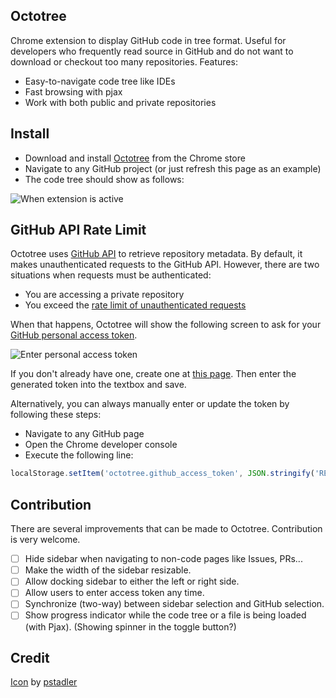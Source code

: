 ## Octotree
Chrome extension to display GitHub code in tree format. Useful for developers who frequently read source in GitHub and do not want to download or checkout too many repositories. Features:

* Easy-to-navigate code tree like IDEs
* Fast browsing with pjax
* Work with both public and private repositories

## Install
* Download and install [Octotree](https://chrome.google.com/webstore/detail/octotree/bkhaagjahfmjljalopjnoealnfndnagc) from the Chrome store
* Navigate to any GitHub project (or just refresh this page as an example)
* The code tree should show as follows:

![When extension is active](https://raw.githubusercontent.com/buunguyen/octotree/master/screen_ext.png)

## GitHub API Rate Limit
Octotree uses [GitHub API](https://developer.github.com/v3/) to retrieve repository metadata. By default, it makes unauthenticated requests to the GitHub API. However, there are two situations when requests must be authenticated:

* You are accessing a private repository
* You exceed the [rate limit of unauthenticated requests](https://developer.github.com/v3/#rate-limiting)

When that happens, Octotree will show the following screen to ask for your [GitHub personal access token](https://help.github.com/articles/creating-an-access-token-for-command-line-use). 

![Enter personal access token](https://raw.githubusercontent.com/buunguyen/octotree/master/screen_token.png)

If you don't already have one, create one at [this page](https://github.com/settings/tokens/new). Then enter the generated token into the textbox and save.

Alternatively, you can always manually enter or update the token by following these steps:

* Navigate to any GitHub page
* Open the Chrome developer console
* Execute the following line:
```javascript
localStorage.setItem('octotree.github_access_token', JSON.stringify('REPLACE WITH TOKEN'))
```

## Contribution
There are several improvements that can be made to Octotree. Contribution is very welcome.

- [ ] Hide sidebar when navigating to non-code pages like Issues, PRs...
- [ ] Make the width of the sidebar resizable.
- [ ] Allow docking sidebar to either the left or right side.
- [ ] Allow users to enter access token any time.
- [ ] Synchronize (two-way) between sidebar selection and GitHub selection.
- [ ] Show progress indicator while the code tree or a file is being loaded (with Pjax). (Showing spinner in the toggle button?)

## Credit
[Icon](https://github.com/pstadler/octofolders) by [pstadler](https://github.com/pstadler)